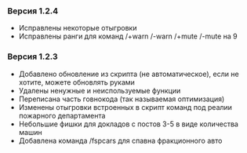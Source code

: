 ### Версия 1.2.4
- Исправлены некоторые отыгровки
- Исправлены ранги для команд /+warn /-warn /+mute /-mute на 9

### Версия 1.2.3
- Добавлено обновление из скрипта (не автоматическое), если не хотите, можете обновлять руками
- Удалены ненужные и неиспользуемые функции
- Переписана часть говнокода (так называемая оптимизация)
- Изменены отыгровки встроенных в скрипт команд под реалии пожарного департамента
- Небольшие фишки для докладов с постов 3-5 в виде количества машин
- Добавлена команда /fspcars для спавна фракционного авто